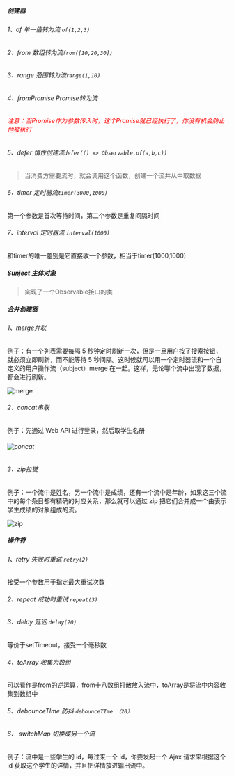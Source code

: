 ##### 创建器

###### 1、of 单一值转为流 `of(1,2,3)`

###### 2、from 数组转为流`from([10,20,30])`

###### 3、range 范围转为流`range(1,10)`

###### 4、fromPromise Promise转为流

###### <font color=red>注意：当Promise作为参数传入时，这个Promise就已经执行了，你没有机会防止他被执行</font>

###### 5、defer 惰性创建流`defer(() => Observable.of(a,b,c))`

> 当消费方需要流时，就会调用这个函数，创建一个流并从中取数据

###### 6、timer 定时器流`timer(3000,1000)`

第一个参数是首次等待时间，第二个参数是重复间隔时间

###### 7、interval 定时器流 `interval(1000)`

和timer的唯一差别是它直接收一个参数，相当于timer(1000,1000)

##### Sunject 主体对象

> 实现了一个Observable接口的类

##### 合并创建器

###### 1、merge并联

例子：有一个列表需要每隔 5 秒钟定时刷新一次，但是一旦用户按了搜索按钮，就必须立即刷新，而不能等待 5 秒间隔。这时候就可以用一个定时器流和一个自定义的用户操作流（subject）merge 在一起。这样，无论哪个流中出现了数据，都会进行刷新。

![merge](E:\project\vue-blog-ts\src\assets\note\rxjs\imgs\merge.png)



###### 2、concat串联

例子：先通过 Web API 进行登录，然后取学生名册

###### ![concat](E:\project\vue-blog-ts\src\assets\note\rxjs\imgs\concat.png)



###### 3、zip拉链

例子：一个流中是姓名，另一个流中是成绩，还有一个流中是年龄，如果这三个流中的每个条目都有精确的对应关系，那么就可以通过 zip 把它们合并成一个由表示学生成绩的对象组成的流。

![zip](E:\project\vue-blog-ts\src\assets\note\rxjs\imgs\zip.png)

##### 操作符

###### 1、retry 失败时重试 `retry(2)`

接受一个参数用于指定最大重试次数

###### 2、repeat 成功时重试 `repeat(3)`

###### 3、delay 延迟 `delay(20)`

等价于setTimeout，接受一个毫秒数

###### 4、toArray 收集为数组 

可以看作是from的逆运算，from十八数组打散放入流中，toArray是将流中内容收集到数组中

###### 5、debounceTIme 防抖 `debounceTIme （20）`

###### 6、 switchMap 切换成另一个流

例子：流中是一些学生的 id，每过来一个 id，你要发起一个 Ajax 请求来根据这个 id 获取这个学生的详情，并且把详情放进输出流中。